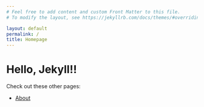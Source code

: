 ```yaml
---
# Feel free to add content and custom Front Matter to this file.
# To modify the layout, see https://jekyllrb.com/docs/themes/#overriding-theme-defaults

layout: default
permalink: /
title: Homepage
---
```


# Hello, Jekyll!!

Check out these other pages:

- [About](/about/)
